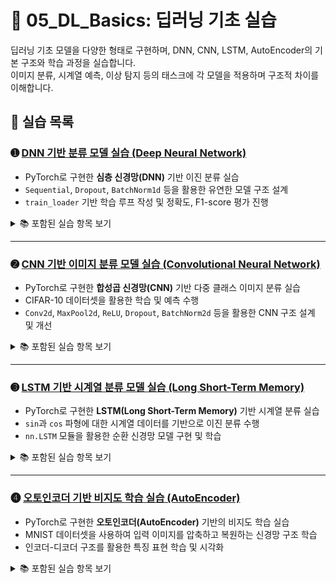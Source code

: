# 📘 05_DL_Basics: 딥러닝 기초 실습

딥러닝 기초 모델을 다양한 형태로 구현하며, DNN, CNN, LSTM, AutoEncoder의 기본 구조와 학습 과정을 실습합니다.  
이미지 분류, 시계열 예측, 이상 탐지 등의 태스크에 각 모델을 적용하며 구조적 차이를 이해합니다.

## 📄 실습 목록

### ➊ [DNN 기반 분류 모델 실습 (Deep Neural Network)](https://colab.research.google.com/github/Dropthe-bit/ai_portfolio/blob/main/05_DL_Basics/5_1_deep_learning1_dnn.ipynb)
- PyTorch로 구현한 **심층 신경망(DNN)** 기반 이진 분류 실습  
- `Sequential`, `Dropout`, `BatchNorm1d` 등을 활용한 유연한 모델 구조 설계  
- `train_loader` 기반 학습 루프 작성 및 정확도, F1-score 평가 진행  

<details>
<summary>📚 포함된 실습 항목 보기</summary>

- 사용자 정의 `DNN` 및 `DNN_dropout_batchNorm` 클래스 구현  
- 하이퍼파라미터 랜덤 서치를 통한 최적 모델 탐색  
- 드롭아웃 및 배치 정규화 유무에 따른 모델 성능 비교  
- `Permutation Importance` 기반 특성 중요도 분석  
- K-Fold 교차검증을 통한 모델 일반화 성능 평가  
- 학습 손실 그래프 시각화  

</details>

---

### ➋ [CNN 기반 이미지 분류 모델 실습 (Convolutional Neural Network)](https://colab.research.google.com/github/Dropthe-bit/ai_portfolio/blob/main/05_DL_Basics/5_2_deep_learning2_cnn.ipynb)
- PyTorch로 구현한 **합성곱 신경망(CNN)** 기반 다중 클래스 이미지 분류 실습  
- CIFAR-10 데이터셋을 활용한 학습 및 예측 수행  
- `Conv2d`, `MaxPool2d`, `ReLU`, `Dropout`, `BatchNorm2d` 등을 활용한 CNN 구조 설계 및 개선  

<details>
<summary>📚 포함된 실습 항목 보기</summary>

- 사용자 정의 `BasicCNN` 및 `ImprovedCNN` 클래스 구현  
- 드롭아웃, 배치 정규화 등 추가 기법 적용을 통한 모델 성능 향상  
- 학습/검증 정확도 및 손실 추이 시각화  
- `test_loader`를 활용한 모델 예측 결과 시각화 (이미지와 예측 라벨 출력)  
- 클래스별 정확도 측정 및 주요 오분류 샘플 시각화  

</details>

---

### ➌ [LSTM 기반 시계열 분류 모델 실습 (Long Short-Term Memory)](https://colab.research.google.com/github/Dropthe-bit/ai_portfolio/blob/main/05_DL_Basics/5_3_deep_learning2_lstm.ipynb)
- PyTorch로 구현한 **LSTM(Long Short-Term Memory)** 기반 시계열 분류 실습  
- `sin`과 `cos` 파형에 대한 시계열 데이터를 기반으로 이진 분류 수행  
- `nn.LSTM` 모듈을 활용한 순환 신경망 모델 구현 및 학습  

<details>
<summary>📚 포함된 실습 항목 보기</summary>

- LSTM 기반 `LSTMClassifier` 사용자 정의 클래스 구현  
- `DataLoader`를 활용한 시계열 형태의 학습/검증 데이터 구성  
- 시퀀스 입력 길이에 따른 입력 텐서 전처리 및 배치 구성  
- 학습 루프 작성 및 에폭별 정확도 및 손실 출력  
- 테스트 데이터에 대한 예측 결과 시각화 (원본 시계열 + 예측 라벨 표시)  

</details>

---

### ➍ [오토인코더 기반 비지도 학습 실습 (AutoEncoder)](https://colab.research.google.com/github/Dropthe-bit/ai_portfolio/blob/main/05_DL_Basics/5_4_deep_learning2_ae.ipynb)
- PyTorch로 구현한 **오토인코더(AutoEncoder)** 기반의 비지도 학습 실습  
- MNIST 데이터셋을 사용하여 입력 이미지를 압축하고 복원하는 신경망 구조 학습  
- 인코더-디코더 구조를 활용한 특징 표현 학습 및 시각화  

<details>
<summary>📚 포함된 실습 항목 보기</summary>

- 오토인코더 모델 클래스(`AutoEncoder`) 구현  
- 인코딩 차원(`z_dim`) 변경에 따른 성능 차이 실험  
- 입력 이미지와 복원 이미지 비교 시각화  
- 테스트 샘플의 인코딩된 잠재공간(z) 시각화 (2D scatter plot)  
- 학습 손실(MSELoss) 추이 그래프 시각화  
</details>

